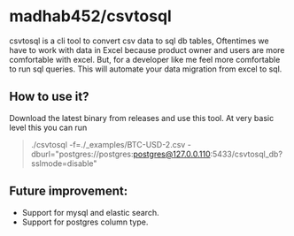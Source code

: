 # madhab452/csvtosql

csvtosql is a cli tool to convert csv data to sql db tables,
Oftentimes we have to work with data in Excel because product owner and users are more comfortable with excel. But, for a developer like me feel more comfortable to run sql queries. This will automate your data migration from excel to sql.

## How to use it?
Download the latest binary from releases and use this tool.
At very basic level this you can run 

> ./csvtosql -f=./_examples/BTC-USD-2.csv -dburl="postgres://postgres:postgres@127.0.0.110:5433/csvtosql_db?sslmode=disable"

## Future improvement:
- Support for mysql and elastic search.
- Support for postgres column type.
